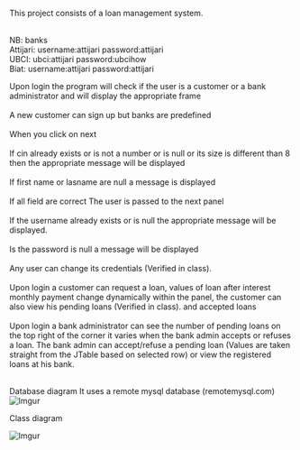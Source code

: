 This project consists of a loan management system.<br><br>

NB: banks<br>
Attijari: username:attijari password:attijari<br>
UBCI: ubci:attijari password:ubcihow <br>
Biat: username:attijari password:attijari<br>




Upon login the program will check if the user is a customer or a bank administrator and will display the appropriate frame<br><br>
A new customer can sign up but banks are predefined <br><br>
When you click on next<br><br>
If cin already exists or  is not a number or is null or its size is different than 8 then the appropriate message will be displayed<br><br>
If first name or lasname are null a message is displayed<br><br>
If all field are correct The user is passed to the next panel<br><br>
If the username already exists or is null the appropriate message will be displayed.<br><br>
Is the password is null a message will be displayed<br><br>
Any user can change its credentials (Verified in class).<br><br>
Upon login a customer can request a loan, values of loan after interest monthly payment change dynamically within the panel, the customer can also view his pending loans (Verified in class).
 and accepted loans<br><br>
Upon login a bank administrator can see the number of pending loans on the top right of the corner it varies when the bank admin accepts or refuses a loan. 
The bank admin can accept/refuse a pending loan (Values are taken straight from the JTable based on selected row)
or view the registered loans at his bank. <br><br>












Database diagram It uses a remote mysql database (remotemysql.com) 
![Imgur](https://i.imgur.com/ZNphQJI.png)






Class diagram

![Imgur](https://i.imgur.com/swiMvbP.png)
